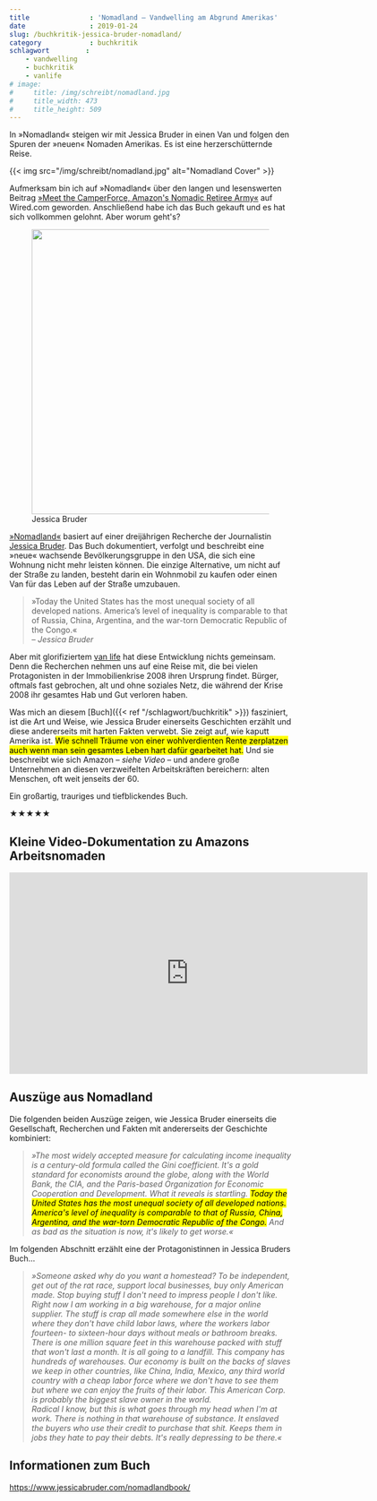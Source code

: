 ```yaml
---
title               : 'Nomadland – Vandwelling am Abgrund Amerikas'
date                : 2019-01-24
slug: /buchkritik-jessica-bruder-nomadland/
category            : buchkritik
schlagwort         :
    - vandwelling
    - buchkritik
    - vanlife
# image:
#     title: /img/schreibt/nomadland.jpg
#     title_width: 473
#     title_height: 509
---
```

In »Nomadland« steigen wir mit Jessica Bruder in einen Van und folgen den Spuren der »neuen« Nomaden Amerikas. Es ist eine herzerschütternde Reise.

{{< img src="/img/schreibt/nomadland.jpg" alt="Nomadland Cover" >}}

Aufmerksam bin ich auf »Nomadland« über den langen und lesenswerten Beitrag [»Meet the CamperForce, Amazon's Nomadic Retiree Army«](https://www.wired.com/story/meet-camperforce-amazons-nomadic-retiree-army/) auf Wired.com geworden. Anschließend habe ich das Buch gekauft und es hat sich vollkommen gelohnt. Aber worum geht's?

<figure class="pullleft">
<img src="/img/schreibt/jessica-bruder.jpg" alt="" width="473" height="509">
<figcaption>Jessica Bruder</figcaption>
</figure>

[»Nomadland«](https://www.jessicabruder.com/nomadlandbook/) basiert auf einer dreijährigen Recherche der Journalistin [Jessica Bruder](https://www.jessicabruder.com/). Das Buch dokumentiert, verfolgt und beschreibt eine »neue« wachsende Bevölkerungsgruppe in den USA, die sich eine Wohnung nicht mehr leisten können. Die einzige Alternative, um nicht auf der Straße zu landen, besteht darin ein Wohnmobil zu kaufen oder einen Van für das Leben auf der Straße umzubauen.

<blockquote class="pullright serif">»Today the United States has the most unequal society of all developed nations. America’s level of inequality is comparable to that of Russia, China, Argentina, and the war-torn Democratic Republic of the Congo.«<br> – <em>Jessica Bruder</em></blockquote>

Aber mit glorifiziertem [van life](https://www.instagram.com/explore/schlagwort/vanlife/) hat diese Entwicklung nichts gemeinsam. Denn die Recherchen nehmen uns auf eine Reise mit, die bei vielen Protagonisten in der Immobilienkrise 2008 ihren Ursprung findet. Bürger, oftmals fast gebrochen, alt und ohne soziales Netz, die während der Krise 2008 ihr gesamtes Hab und Gut verloren haben.

Was mich an diesem [Buch]({{< ref "/schlagwort/buchkritik" >}}) fasziniert, ist die Art und Weise, wie Jessica Bruder einerseits Geschichten erzählt und diese andererseits mit harten Fakten verwebt. Sie zeigt auf, wie kaputt Amerika ist. <mark>Wie schnell Träume von einer wohlverdienten Rente zerplatzen auch wenn man sein gesamtes Leben hart dafür gearbeitet hat.</mark> Und sie beschreibt wie  sich Amazon – _siehe Video_ – und andere große Unternehmen an diesen verzweifelten Arbeitskräften bereichern: alten Menschen, oft weit jenseits der 60.

Ein großartig, trauriges und tiefblickendes Buch.

&#9733;&#9733;&#9733;&#9733;&#9733;

## Kleine Video-Dokumentation zu Amazons Arbeitsnomaden

<iframe src="https://player.vimeo.com/video/247796154?title=0&byline=0&portrait=0" width="640" height="360" frameborder="0" webkitallowfullscreen mozallowfullscreen allowfullscreen></iframe>

## Auszüge aus Nomadland

Die folgenden beiden Auszüge zeigen, wie Jessica Bruder einerseits die Gesellschaft, Recherchen und Fakten mit andererseits der Geschichte kombiniert:

> _»The most widely accepted measure for calculating income inequality is a century-old formula called the Gini coefficient. It's a gold standard for economists around the globe, along with the World Bank, the CIA, and the Paris-based Organization for Economic Cooperation and Development. What it reveals is startling. <mark>Today the United States has the most unequal society of all developed nations. America's level of inequality is comparable to that of Russia, China, Argentina, and the war-torn Democratic Republic of the Congo.</mark> And as bad as the situation is now, it's likely to get worse.«_

Im folgenden Abschnitt erzählt eine der Protagonistinnen in Jessica Bruders Buch…

> _»Someone asked why do you want a homestead? To be independent, get out of the rat race, support local businesses, buy only American made. Stop buying stuff I don't need to impress people I don't like. Right now I am working in a big warehouse, for a major online supplier. The stuff is crap all made somewhere else in the world where they don't have child labor laws, where the workers labor fourteen- to sixteen-hour days without meals or bathroom breaks. There is one million square feet in this warehouse packed with stuff that won't last a month. It is all going to a landfill. This company has hundreds of warehouses. Our economy is built on the backs of slaves we keep in other countries, like China, India, Mexico, any third world country
with a cheap labor force where we don't have to see them but where we can enjoy the fruits of their labor. This American Corp. is probably the biggest slave owner in the world.  
Radical I know, but this is what goes through my head when I'm at work. There is nothing in that warehouse of substance. It enslaved the buyers who use their credit to purchase that shit. Keeps them in jobs they hate to pay their debts. It's really depressing to be there.«_

## Informationen zum Buch

<https://www.jessicabruder.com/nomadlandbook/>
